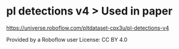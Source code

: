 # pl detections v4 > Used in paper
https://universe.roboflow.com/pltdataset-cpx3u/pl-detections-v4

Provided by a Roboflow user
License: CC BY 4.0

